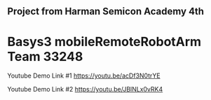 ## Project from Harman Semicon Academy 4th
# Basys3 mobileRemoteRobotArm Team 33248

Youtube Demo Link #1
https://youtu.be/acDf3N0trYE

Youtube Demo Link #2
https://youtu.be/JBlNLx0vRK4
